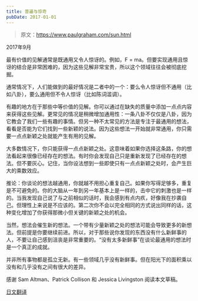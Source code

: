 ```yaml
---
title: 普遍与惊奇
pubDate: 2017-01-01
---
```


> 原文：https://www.paulgraham.com/sun.html 

            
2017年9月

最有价值的见解通常是既通用又令人惊讶的。例如，F = ma。但要实现通用且惊讶的结合是非常困难的，因为这些见解非常宝贵，所以这个领域往往会被彻底挖掘。

通常情况下，人们能做到的最好情况是二者中的一个：要么令人惊讶但不通用（比如八卦），要么通用但不令人惊讶（比如陈词滥调）。

有趣的地方在于那些中等价值的见解。你可以通过在缺失的质量中添加一点点内容来获得这些见解。更常见的情况是稍微增加通用性：一条八卦不仅仅是八卦，因为它教会了我们一些有趣的事情。但另一种不太常见的方法是专注于最通用的想法，看看是否能为它们找到一些新颖的说法。因为这些想法一开始就非常通用，你只需要一点点新颖之处就能产生有用的见解。

大多数情况下，你只能获得一点点新颖之处。这意味着如果你选择这条路，你的想法看起来很像已经存在的想法。有时你会发现自己只是重新发现了已经存在的想法。但不要灰心。记住，当你设法想到一些即使只有一点点新颖之处时，会产生巨大的乘数效应。

推论：你谈论的想法越通用，你就越不用担心重复自己。如果你写得足够多，重复是不可避免的。你的大脑从一年到另一年基本上是一样的，击中它的刺激也是一样的。当我发现自己说了与之前相似的话时，我会感到有点内疚，好像我在抄袭自己。但理性上来说是不应该的。第二次你不会以完全相同的方式说出同样的话，这种变化增加了你获得那微小但关键的新颖之处的机会。

当然，想法会催生新的想法。一个带有少量新颖之处的想法可能会导致更多的新想法。但前提是你要继续前进。所以，对于那些说你发现的东西没有什么新鲜事的人，不要让自己感到沮丧是非常重要的。“没有太多新鲜事”在谈论最通用的想法时是一个真正的成就。

并非所有事物都是孤立无新。有一些领域几乎没有新鲜事。但在阳光下的面积乘以没有和几乎没有之间有很大的差异。

感谢 Sam Altman、Patrick Collison 和 Jessica Livingston 阅读本文草稿。

[日文翻译](https://note.com/tokyojack/n/nbdc4bb355499)
